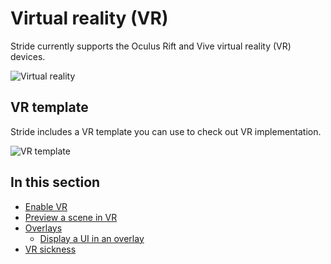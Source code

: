 # Virtual reality (VR)

Stride currently supports the Oculus Rift and Vive virtual reality (VR) devices.

![Virtual reality](media/virtual-reality.png)

## VR template

Stride includes a VR template you can use to check out VR implementation.

![VR template](media/template-virtual-reality.png)

## In this section

* [Enable VR](enable-vr.md)
* [Preview a scene in VR](preview-a-scene-in-vr.md)
* [Overlays](overlays.md)
   * [Display a UI in an overlay](display-a-UI-in-an-overlay.md)
* [VR sickness](vr-sickness.md)